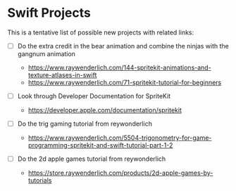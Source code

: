 # Swift Projects

This is a tentative list of possible new projects with related links:

  - [ ] Do the extra credit in the bear animation and combine the ninjas with the gangnum animation
    - https://www.raywenderlich.com/144-spritekit-animations-and-texture-atlases-in-swift
    - https://www.raywenderlich.com/71-spritekit-tutorial-for-beginners

  - [ ] Look through Developer Documentation for SpriteKit
    - https://developer.apple.com/documentation/spritekit

  - [ ] Do the trig gaming tutorial from reywonderlich
    - https://www.raywenderlich.com/5504-trigonometry-for-game-programming-spritekit-and-swift-tutorial-part-1-2

  - [ ] Do the 2d apple games tutorial from reywonderlich
    - https://store.raywenderlich.com/products/2d-apple-games-by-tutorials
